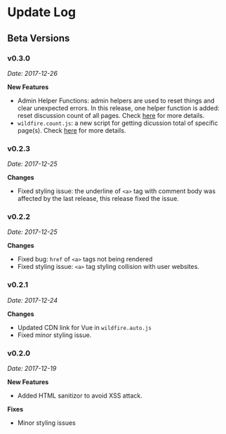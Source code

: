 # Update Log

## Beta Versions

### v0.3.0

*Date: 2017-12-26*

**New Features**

- Admin Helper Functions: admin helpers are used to reset things and clear unexpected errors. In this release, one helper function is added: reset discussion count of all pages. Check [here]() for more details.
- `wildfire.count.js`: a new script for getting dicussion total of specific page(s). Check [here]() for more details.

### v0.2.3

*Date: 2017-12-25*

**Changes**

- Fixed styling issue: the underline of `<a>` tag with comment body was affected by the last release, this release fixed the issue.

### v0.2.2

*Date: 2017-12-25*

**Changes**

- Fixed bug: `href` of `<a>` tags not being rendered
- Fixed styling issue: `<a>` tag styling collision with user websites.

### v0.2.1

*Date: 2017-12-24*

**Changes**

- Updated CDN link for Vue in `wildfire.auto.js`
- Fixed minor styling issue. 

### v0.2.0

*Date: 2017-12-19*

**New Features**

- Added HTML sanitizor to avoid XSS attack.

**Fixes**

- Minor styling issues
